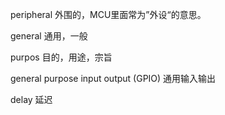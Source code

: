 peripheral 外围的，MCU里面常为”外设“的意思。

general 通用，一般

purpos 目的，用途，宗旨

general purpose input output (GPIO)  通用输入输出

delay 延迟